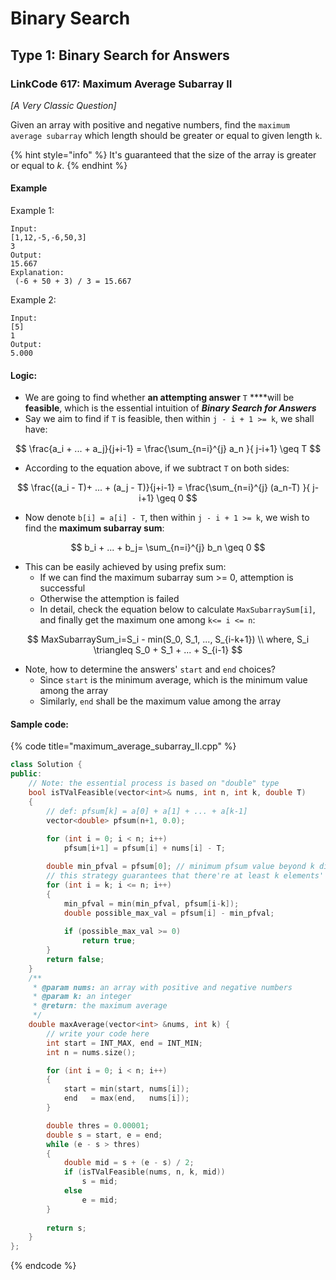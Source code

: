 # Binary Search

## Type 1: Binary Search for Answers

### LinkCode 617: Maximum Average Subarray II

_\[A Very Classic Question\]_

Given an array with positive and negative numbers, find the `maximum average subarray` which length should be greater or equal to given length `k`.

{% hint style="info" %}
 It's guaranteed that the size of the array is greater or equal to _k_.
{% endhint %}

#### Example

Example 1:

```text
Input:
[1,12,-5,-6,50,3]
3
Output:
15.667
Explanation:
 (-6 + 50 + 3) / 3 = 15.667
```

Example 2:

```text
Input:
[5]
1
Output:
5.000
```

#### Logic:

* We are going to find whether **an attempting answer** `T` ****will be **feasible**, which is the essential intuition of _**Binary Search for Answers**_
* Say we aim to find if `T` is feasible, then within `j - i + 1 >= k`, we shall have:

$$
\frac{a_i + ... + a_j}{j+i-1} = \frac{\sum_{n=i}^{j} a_n }{ j-i+1} \geq T
$$

* According to the equation above, if we subtract `T` on both sides:

$$
\frac{(a_i - T)+ ... + (a_j - T)}{j+i-1} = \frac{\sum_{n=i}^{j} (a_n-T) }{ j-i+1} \geq 0
$$

* Now denote `b[i] = a[i] - T`, then within `j - i + 1 >= k`, we wish to find the **maximum subarray sum**:

$$
b_i + ... + b_j= \sum_{n=i}^{j} b_n \geq 0
$$

* This can be easily achieved by using prefix sum:
  * If we can find the maximum subarray sum &gt;= 0, attemption is successful
  * Otherwise the attemption is failed
  * In detail, check the equation below to calculate `MaxSubarraySum[i]`, and finally get the maximum one among `k<= i <= n`:

$$
MaxSubarraySum_i=S_i - min(S_0, S_1, ..., S_{i-k+1})
\\
where, S_i \triangleq S_0 + S_1 + ... + S_{i-1}
$$

* Note, how to determine the answers' `start` and `end` choices?
  * Since `start` is the minimum average, which is the minimum value among the array
  * Similarly, `end` shall be the maximum value among the array

#### Sample code:

{% code title="maximum\_average\_subarray\_II.cpp" %}
```cpp
class Solution {
public:
    // Note: the essential process is based on "double" type
    bool isTValFeasible(vector<int>& nums, int n, int k, double T)
    {
        // def: pfsum[k] = a[0] + a[1] + ... + a[k-1]
        vector<double> pfsum(n+1, 0.0);
        
        for (int i = 0; i < n; i++)
            pfsum[i+1] = pfsum[i] + nums[i] - T;

        double min_pfval = pfsum[0]; // minimum pfsum value beyond k distance to i
        // this strategy guarantees that there're at least k elements' sum
        for (int i = k; i <= n; i++)
        {
            min_pfval = min(min_pfval, pfsum[i-k]);
            double possible_max_val = pfsum[i] - min_pfval;
            
            if (possible_max_val >= 0)
                return true;
        }
        return false;
    }
    /**
     * @param nums: an array with positive and negative numbers
     * @param k: an integer
     * @return: the maximum average
     */
    double maxAverage(vector<int> &nums, int k) {
        // write your code here
        int start = INT_MAX, end = INT_MIN;
        int n = nums.size();

        for (int i = 0; i < n; i++)
        {
            start = min(start, nums[i]);
            end   = max(end,   nums[i]);
        }

        double thres = 0.00001;
        double s = start, e = end;
        while (e - s > thres)
        {
            double mid = s + (e - s) / 2;
            if (isTValFeasible(nums, n, k, mid))
                s = mid;
            else
                e = mid;
        }
        
        return s;
    }
};
```
{% endcode %}



